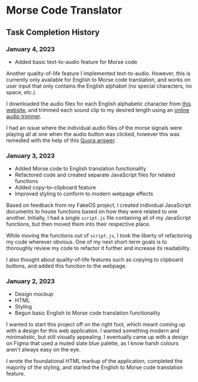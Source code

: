 # Morse Code Translator

## Task Completion History

### January 4, 2023

- Added basic text-to-audio feature for Morse code

Another quality-of-life feature I implemented text-to-audio. However, this is currently only available for English to Morse code translation, and works on user input that only contains the English alphabet (no special characters, no space, etc.).

I downloaded the audio files for each English alphabetic character from [this website](https://www.morsecodeclassnet.com/ch9-morse-audio-files/), and trimmed each sound clip to my desired length using an [online audio trimmer](https://audiotrimmer.com/).

I had an issue where the individual audio files of the morse signals were playing all at one when the audio button was clicked, however this was remedied with the help of this [Quora answer](https://www.quora.com/How-do-I-play-audio-one-after-another-in-JavaScript-if-it-is-in-a-for-loop).

### January 3, 2023

- Added Morse code to English translation functionality
- Refactored code and created separate JavaScript files for related functions
- Added copy-to-clipboard feature
- Improved styling to conform to modern webpage effects

Based on feedback from my FakeOS project, I created individual JavaScript documents to house functions based on how they were related to one another. Initially, I had a single `script.js` file containing all of my JavaScript functions, but then moved them into their respective place.

While moving the functions out of `script.js`, I took the liberty of refactoring my code wherever obvious. One of my next short-term goals is to thoroughly review my code to refactor it further and increase its readability.

I also thought about quality-of-life features such as copying to clipboard buttons, and added this function to the webpage.

### January 2, 2023

- Design mockup
- HTML
- Styling
- Begun basic English to Morse code translation functionality

I wanted to start this project off on the right foot, which meant coming up with a design for this web application. I wanted something modern and minimalistic, but still visually appealing. I eventually came up with a design on Figma that used a muted slate blue palette, as I know harsh colours aren't always easy on the eye.

I wrote the foundational HTML markup of the application, completed the majority of the styling, and started the English to Morse code translation feature.
